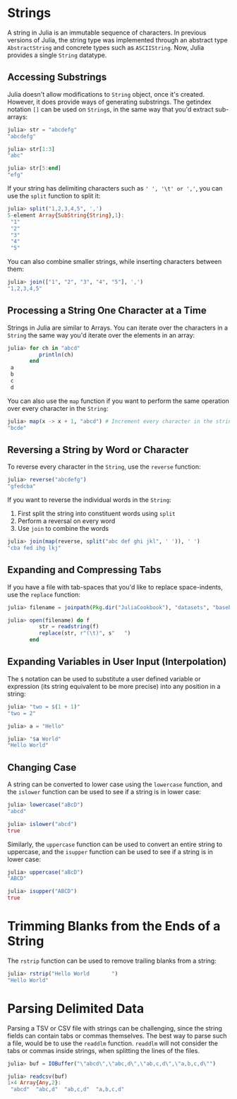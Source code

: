 # Strings

A string in Julia is an immutable sequence of characters. In previous versions of Julia, the string type was implemented through an abstract type `AbstractString` and concrete types such as `ASCIIString`. Now, Julia provides a single `String` datatype.

## Accessing Substrings

Julia doesn't allow modifications to `String` object, once it's created. However, it does provide ways of generating substrings. The getindex notation `[]` can be used on `String`s, in the same way that you'd extract sub-arrays:

```julia
julia> str = "abcdefg"
"abcdefg"

julia> str[1:3]
"abc"

julia> str[5:end]
"efg"
```

If your string has delimiting characters such as `' ', '\t' or ','`, you can use the `split` function to split it:

```julia
julia> split("1,2,3,4,5", ',')
5-element Array{SubString{String},1}:
 "1"
 "2"
 "3"
 "4"
 "5"
```

You can also combine smaller strings, while inserting characters between them:

```julia
julia> join(["1", "2", "3", "4", "5"], ',')
"1,2,3,4,5"
```


## Processing a String One Character at a Time

Strings in Julia are similar to Arrays. You can iterate over the characters in a `String` the same way you'd iterate over the elements in an array:

```julia
julia> for ch in "abcd"
          println(ch)
       end
 a
 b
 c
 d
```

You can also use the `map` function if you want to perform the same operation over every character in the `String`:

```julia
julia> map(x -> x + 1, "abcd") # Increment every character in the string
"bcde"
```

## Reversing a String by Word or Character

To reverse every character in the `String`, use the `reverse` function:

```julia
julia> reverse("abcdefg")
"gfedcba"
```

If you want to reverse the individual words in the `String`:
1. First split the string into constituent words using `split`
2. Perform a reversal on every word
3. Use `join` to combine the words

```julia
julia> join(map(reverse, split("abc def ghi jkl", ' ')), ' ')
"cba fed ihg lkj"
```

## Expanding and Compressing Tabs

If you have a file with tab-spaces that you'd like to replace space-indents, use the `replace` function:

```julia
julia> filename = joinpath(Pkg.dir("JuliaCookbook"), "datasets", "baseball_players.tsv")

julia> open(filename) do f
          str = readstring(f)
          replace(str, r"(\t)", s"   ")
       end
```

## Expanding Variables in User Input (Interpolation)

The `$` notation can be used to substitute a user defined variable or expression (its string equivalent to be more precise) into any position in a string:

```julia
julia> "two = $(1 + 1)"
"two = 2"

julia> a = "Hello"

julia> "$a World"
"Hello World"
```

## Changing Case

A string can be converted to lower case using the `lowercase` function, and the `islower` function can be used to see if a string is in lower case:

```julia
julia> lowercase("aBcD")
"abcd"

julia> islower("abcd")
true
```

Similarly, the `uppercase` function can be used to convert an entire string to uppercase, and the `isupper` function can be used to see if a string is in lower case:

```julia
julia> uppercase("aBcD")
"ABCD"

julia> isupper("ABCD")
true
```

# Trimming Blanks from the Ends of a String

The `rstrip` function can be used to remove trailing blanks from a string:

```julia
julia> rstrip("Hello World       ")
"Hello World"
```

# Parsing Delimited Data

Parsing a TSV or CSV file with strings can be challenging, since the string fields can contain tabs or commas themselves. The best way to parse such a file, would be to use the `readdlm` function. `readdlm` will not consider the tabs or commas inside strings, when splitting the lines of the files.

```julia
julia> buf = IOBuffer("\"abcd\",\"abc,d\",\"ab,c,d\",\"a,b,c,d\"")

julia> readcsv(buf)
1×4 Array{Any,2}:
 "abcd"  "abc,d"  "ab,c,d"  "a,b,c,d"
```
